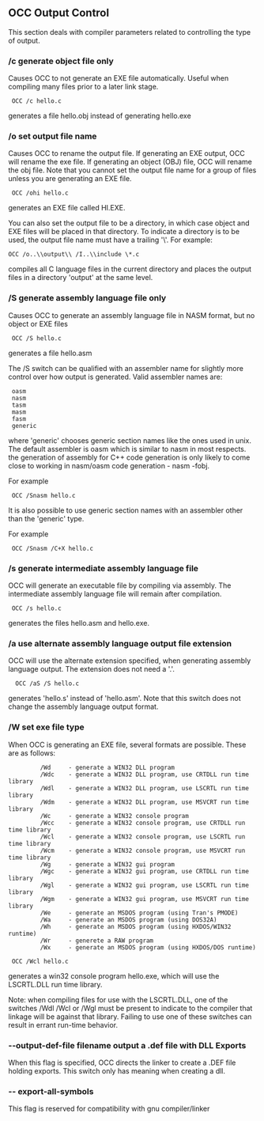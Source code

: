 ## OCC Output Control
 

 
 This section deals with compiler parameters related to controlling the type of output.
 
### /c    generate object file only
 
  Causes OCC to not generate an EXE file automatically.  Useful when compiling many files prior to a later link stage.
 
     OCC /c hello.c
 
  generates a file hello.obj instead of generating hello.exe
 
### /o      set output file name
 
  Causes OCC to rename the output file. If generating an EXE output, OCC will rename the exe file.  If generating an object (OBJ) file, OCC will rename the obj file.  Note that you cannot set the output file name for a group of files unless you are generating an EXE file.
 
     OCC /ohi hello.c
 
  generates an EXE file called HI.EXE.

 You can also set the output file to be a directory, in which case object and EXE files will be placed in that directory.  To indicate a directory is to be used, the output file name must have a trailing '\\'.   For example:

    OCC /o..\\output\\ /I..\\include \*.c

 compiles all C language files in the current directory and places the output files in a directory 'output' at the same level.
 
### /S    generate assembly language file only
 
  Causes OCC to generate an assembly language file in NASM format, but no object or EXE files
 
     OCC /S hello.c
 
  generates a file hello.asm

  The /S switch can be qualified with an assembler name for slightly more control over how output is generated.   Valid assembler names are:
  
     oasm
     nasm
     tasm
     masm
     fasm
     generic

  where 'generic' chooses generic section names like the ones used in unix.   The default assembler is oasm which is similar to nasm in most respects.
  the generation of assembly for C++ code generation is only likely to come close to working in nasm/oasm code generation - nasm -fobj.

  For example
 
     OCC /Snasm hello.c

  It is also possible to use generic section names with an assembler other than the 'generic' type.

  For example
 
     OCC /Snasm /C+X hello.c
 
### /s    generate intermediate assembly language file
 
  OCC will generate an executable file by compiling via assembly.  The intermediate assembly language file will remain after compilation.
 
     OCC /s hello.c
     
  generates the files hello.asm and hello.exe.

### /a     use alternate assembly language output file extension

  OCC will use the alternate extension specified, when generating assembly language output.   The extension does not need a '.'.

      OCC /aS /S hello.c

  generates 'hello.s' instead of 'hello.asm'.   Note that this switch does not change the assembly language output format.
 
### /W     set exe file type
 
  When OCC is generating an EXE file, several formats are possible.  These are as follows:
 
             /Wd     - generate a WIN32 DLL program
             /Wdc    - generate a WIN32 DLL program, use CRTDLL run time library
             /Wdl    - generate a WIN32 DLL program, use LSCRTL run time library
             /Wdm    - generate a WIN32 DLL program, use MSVCRT run time library
             /Wc     - generate a WIN32 console program
             /Wcc    - generate a WIN32 console program, use CRTDLL run time library
             /Wcl    - generate a WIN32 console program, use LSCRTL run time library
             /Wcm    - generate a WIN32 console program, use MSVCRT run time library
             /Wg     - generate a WIN32 gui program
             /Wgc    - generate a WIN32 gui program, use CRTDLL run time library
             /Wgl    - generate a WIN32 gui program, use LSCRTL run time library
             /Wgm    - generate a WIN32 gui program, use MSVCRT run time library
             /We     - generate an MSDOS program (using Tran's PMODE)
             /Wa     - generate an MSDOS program (using DOS32A)
             /Wh     - generate an MSDOS program (using HXDOS/WIN32 runtime)
             /Wr     - generete a RAW program
             /Wx     - generate an MSDOS program (using HXDOS/DOS runtime)
 
     OCC /Wcl hello.c
 
 generates a win32 console program hello.exe, which will use the LSCRTL.DLL run time library.
 
 Note: when compiling files for use with the LSCRTL.DLL, one of the switches /Wdl /Wcl or /Wgl must be present to indicate to the compiler that linkage will be against that library.  Failing to use one of these switches can result in errant run-time behavior.

### --output-def-file filename       output a .def file with DLL Exports

 When this flag is specified, OCC directs the linker to create a .DEF file holding exports.   This switch only has meaning when creating a dll.

### -- export-all-symbols

 This flag is reserved for compatibility with gnu compiler/linker